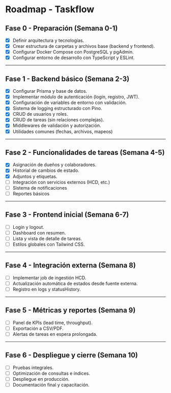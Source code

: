 # Roadmap - Taskflow

## Fase 0 - Preparación (Semana 0-1)
- [x] Definir arquitectura y tecnologías.
- [x] Crear estructura de carpetas y archivos base (backend y frontend).
- [x] Configurar Docker Compose con PostgreSQL y pgAdmin.
- [x] Configurar entorno de desarrollo con TypeScript y ESLint.

---

## Fase 1 - Backend básico (Semana 2-3)
- [x] Configurar Prisma y base de datos.
- [x] Implementar módulo de autenticación (login, registro, JWT).
- [x] Configuración de variables de entorno con validación.
- [x] Sistema de logging estructurado con Pino.
- [x] CRUD de usuarios y roles.
- [x] CRUD de tareas (sin relaciones complejas).
- [x] Middlewares de validación y autorización.
- [x] Utilidades comunes (fechas, archivos, mapeos)

---

## Fase 2 - Funcionalidades de tareas (Semana 4-5)
- [x] Asignación de dueños y colaboradores.
- [x] Historial de cambios de estado.
- [x] Adjuntos y etiquetas.
- [ ] Integración con servicios externos (HCD, etc.)
- [ ] Sistema de notificaciones
- [ ] Reportes básicos

---

## Fase 3 - Frontend inicial (Semana 6-7)
- [ ] Login y logout.
- [ ] Dashboard con resumen.
- [ ] Lista y vista de detalle de tareas.
- [ ] Estilos globales con Tailwind CSS.

---

## Fase 4 - Integración externa (Semana 8)
- [ ] Implementar job de ingestión HCD.
- [ ] Actualización automática de estados desde fuente externa.
- [ ] Registro en logs y statusHistory.

---

## Fase 5 - Métricas y reportes (Semana 9)
- [ ] Panel de KPIs (lead time, throughput).
- [ ] Exportación a CSV/PDF.
- [ ] Alertas de tareas en espera prolongada.

---

## Fase 6 - Despliegue y cierre (Semana 10)
- [ ] Pruebas integrales.
- [ ] Optimización de consultas e índices.
- [ ] Despliegue en producción.
- [ ] Documentación final y capacitación.
